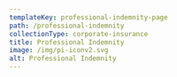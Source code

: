 ```yaml
---
templateKey: professional-indemnity-page
path: /professional-indemnity
collectionType: corporate-insurance
title: Professional Indemnity
image: /img/pi-iconv2.svg
alt: Professional Indemnity
---
```

